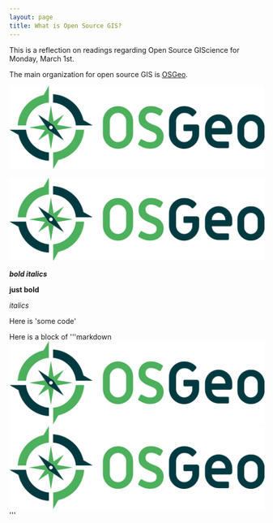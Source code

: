 ```yaml
---
layout: page
title: What is Open Source GIS?
---
```


This is a reflection on readings regarding Open Source GIScience for Monday, March 1st.

The main organization for open source GIS is [OSGeo](https://www.osgeo.org).

![OSGeo Logo](logo-osgeo.svg)

[![OSGeo Logo](logo-osgeo.svg)](https://www.osgeo.org)

***bold italics***

**just bold**

*italics*

Here is 'some code'

Here is a block of
'''markdown
![OSGeo Logo](logo-osgeo.svg)
[![OSGeo Logo](logo-osgeo.svg)](https://www.osgeo.org)
'''
